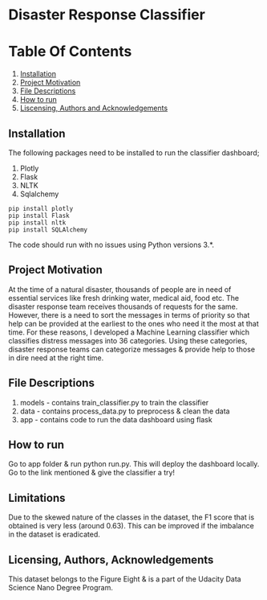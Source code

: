 # Disaster Response Classifier

# Table Of Contents
1. [Installation](#installation)
2. [Project Motivation](#projectmotivation)
3. [File Descriptions](#filedescriptions)
4. [How to run](#results)
5. [Liscensing, Authors and Acknowledgements](#liscense)

## Installation
<a id='installation'></a>
The following packages need to be installed to run the classifier dashboard;
1. Plotly
2. Flask
3. NLTK
4. Sqlalchemy
```
pip install plotly
pip install Flask
pip install nltk
pip install SQLAlchemy
```
The code should run with no issues using Python versions 3.*.

## Project Motivation
<a id='projectmotivation'></a>
At the time of a natural disaster, thousands of people are in need of essential services like fresh drinking water, medical aid, food etc. The disaster response team receives thousands of requests for the same. However, there is a need to sort the messages in terms of priority so that help can be provided at the earliest to the ones who need it the most at that time. For these reasons, I developed a Machine Learning classifier which classifies distress messages into 36 categories. Using these categories, disaster response teams can categorize messages & provide help to those in dire need at the right time.

## File Descriptions
<a id='filedescriptions'></a>
1. models - contains train_classifier.py to train the classifier
2. data - contains process_data.py to preprocess & clean the data
3. app - contains code to run the data dashboard using flask

## How to run
<a id='results'></a>
Go to app folder & run python run.py. This will deploy the dashboard locally. Go to the link mentioned & give the classifier a try!

## Limitations
Due to the skewed nature of the classes in the dataset, the F1 score that is obtained is very less (around 0.63). This can be improved if the imbalance in the dataset is eradicated.

## Licensing, Authors, Acknowledgements
<a id='liscense'></a>
This dataset belongs to the Figure Eight & is a part of the Udacity Data Science Nano Degree Program.
